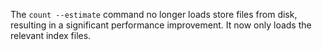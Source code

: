 The `count --estimate` command no longer loads store files from disk, resulting
in a significant performance improvement. It now only loads the relevant index
files.
